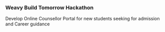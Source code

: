 
### Weavy Build Tomorrow Hackathon

Develop Online Counsellor Portal for new students seeking for admission and Career guidance

